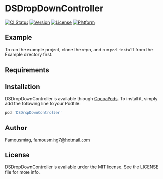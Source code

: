 # DSDropDownController

[![CI Status](http://img.shields.io/travis/Famousming/DSDropDownController.svg?style=flat)](https://travis-ci.org/Famousming/DSDropDownController)
[![Version](https://img.shields.io/cocoapods/v/DSDropDownController.svg?style=flat)](http://cocoapods.org/pods/DSDropDownController)
[![License](https://img.shields.io/cocoapods/l/DSDropDownController.svg?style=flat)](http://cocoapods.org/pods/DSDropDownController)
[![Platform](https://img.shields.io/cocoapods/p/DSDropDownController.svg?style=flat)](http://cocoapods.org/pods/DSDropDownController)

## Example

To run the example project, clone the repo, and run `pod install` from the Example directory first.

## Requirements

## Installation

DSDropDownController is available through [CocoaPods](http://cocoapods.org). To install
it, simply add the following line to your Podfile:

```ruby
pod 'DSDropDownController'
```

## Author

Famousming, famousming7@hotmail.com

## License

DSDropDownController is available under the MIT license. See the LICENSE file for more info.
